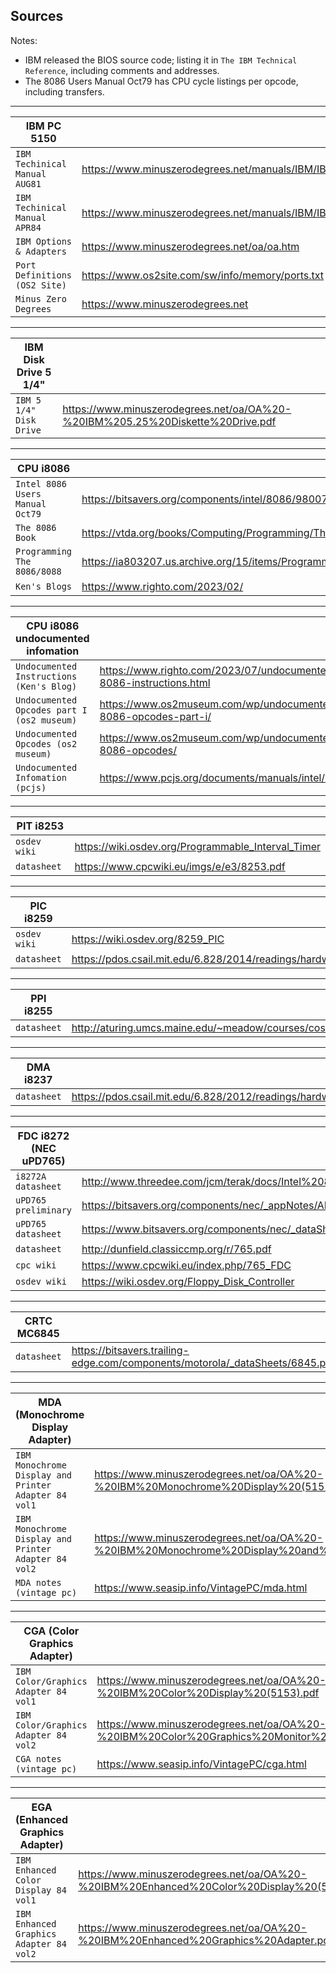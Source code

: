 ## Sources
 
Notes:
 - IBM released the BIOS source code; listing it in `The IBM Technical Reference`, including comments and addresses.
 - The 8086 Users Manual Oct79 has CPU cycle listings per opcode, including transfers.

 ---
 
 | IBM PC 5150                   |                                                                                               |
 | ----------------------------- | --------------------------------------------------------------------------------------------- |
 | `IBM Techinical Manual AUG81` | https://www.minuszerodegrees.net/manuals/IBM/IBM_5150_Technical_Reference_6025005_AUG81.pdf   |
 | `IBM Techinical Manual APR84` | https://www.minuszerodegrees.net/manuals/IBM/IBM_5150_Technical_Reference_6322507_APR84.pdf   |
 | `IBM Options & Adapters`      | https://www.minuszerodegrees.net/oa/oa.htm                                                    |
 | `Port Definitions (OS2 Site)` | https://www.os2site.com/sw/info/memory/ports.txt                                              |
 | `Minus Zero Degrees`          | https://www.minuszerodegrees.net                                                              |

 ---

 | IBM Disk Drive 5 1/4"         |                                                                                               |
 | ----------------------------- | --------------------------------------------------------------------------------------------- |
 | `IBM 5 1/4" Disk Drive`       | https://www.minuszerodegrees.net/oa/OA%20-%20IBM%205.25%20Diskette%20Drive.pdf                |

 ---
 
 | CPU i8086                       |                                                                                                    |
 | ------------------------------- | -------------------------------------------------------------------------------------------------- |
 | `Intel 8086 Users Manual Oct79` | https://bitsavers.org/components/intel/8086/9800722-03_The_8086_Family_Users_Manual_Oct79.pdf      |
 | `The 8086 Book`                 | https://vtda.org/books/Computing/Programming/The8086Book_RussellRectorGeorgeAlexy.pdf              |
 | `Programming The 8086/8088`     | https://ia803207.us.archive.org/15/items/Programming_the_8086_8088/Programming_the_8086_8088.pdf   |
 | `Ken's Blogs`                   | https://www.righto.com/2023/02/                                                                    |

 ---

 | CPU i8086 undocumented infomation               |                                                                                     |
 | ----------------------------------------------- | ----------------------------------------------------------------------------------- |
 | `Undocumented Instructions (Ken's Blog)`        | https://www.righto.com/2023/07/undocumented-8086-instructions.html                  |
 | `Undocumented Opcodes part I (os2 museum)`      | https://www.os2museum.com/wp/undocumented-8086-opcodes-part-i/                      |
 | `Undocumented Opcodes (os2 museum)`             | https://www.os2museum.com/wp/undocumented-8086-opcodes/                             |
 | `Undocumented Infomation (pcjs)`                | https://www.pcjs.org/documents/manuals/intel/8086/                                  |

 ---
 
 | PIT i8253                 |                                                                                                           |
 | ------------------------- | --------------------------------------------------------------------------------------------------------- |
 | `osdev wiki`              | https://wiki.osdev.org/Programmable_Interval_Timer                                                        |
 | `datasheet`               | https://www.cpcwiki.eu/imgs/e/e3/8253.pdf                                                                 |

 ---
 
 | PIC i8259                 |                                                                                                           |
 | ------------------------- | --------------------------------------------------------------------------------------------------------- |
 | `osdev wiki`              | https://wiki.osdev.org/8259_PIC                                                                           |
 | `datasheet`               | https://pdos.csail.mit.edu/6.828/2014/readings/hardware/8259A.pdf                                         |

 ---
 
 | PPI i8255                 |                                                                                                           |
 | ------------------------- | --------------------------------------------------------------------------------------------------------- |
 | `datasheet`               | http://aturing.umcs.maine.edu/~meadow/courses/cos335/Intel8255A.pdf                                       |

 ---
 
 | DMA i8237                 |                                                                                                           |
 | ------------------------- | --------------------------------------------------------------------------------------------------------- |
 | `datasheet`               | https://pdos.csail.mit.edu/6.828/2012/readings/hardware/8237A.pdf                                         |

 ---
 
 | FDC i8272 (NEC uPD765)    |                                                                                                           |
 | ------------------------- | --------------------------------------------------------------------------------------------------------- |
 | `i8272A datasheet`        | http://www.threedee.com/jcm/terak/docs/Intel%208272A%20Floppy%20Controller.pdf                            |
 | `uPD765 preliminary`      | https://bitsavers.org/components/nec/_appNotes/AN08_uPD765_preliminary_197902.pdf                         |
 | `uPD765 datasheet`        | https://www.bitsavers.org/components/nec/_dataSheets/uPD765_Data_Sheet_Dec78.pdf                          |
 | `datasheet`               | http://dunfield.classiccmp.org/r/765.pdf                                                                  |
 | `cpc wiki`                | https://www.cpcwiki.eu/index.php/765_FDC                                                                  |
 | `osdev wiki`              | https://wiki.osdev.org/Floppy_Disk_Controller                                                             |

 ---
 
 | CRTC MC6845               |                                                                                                           |
 | ------------------------- | --------------------------------------------------------------------------------------------------------- |
 | `datasheet`               | https://bitsavers.trailing-edge.com/components/motorola/_dataSheets/6845.pdf                              |

 ---

 | MDA (Monochrome Display Adapter)                     |                                                                                                             |
 | ---------------------------------------------------- | ----------------------------------------------------------------------------------------------------------- |
 | `IBM Monochrome Display and Printer Adapter 84 vol1` | https://www.minuszerodegrees.net/oa/OA%20-%20IBM%20Monochrome%20Display%20(5151).pdf                        |
 | `IBM Monochrome Display and Printer Adapter 84 vol2` | https://www.minuszerodegrees.net/oa/OA%20-%20IBM%20Monochrome%20Display%20and%20Printer%20Adapter.pdf       |
 | `MDA notes (vintage pc)`                             | https://www.seasip.info/VintagePC/mda.html                                                                  |

 ---

 | CGA (Color Graphics Adapter)          |                                                                                                     |
 | ------------------------------------- | --------------------------------------------------------------------------------------------------- |
 | `IBM Color/Graphics Adapter 84 vol1`  | https://www.minuszerodegrees.net/oa/OA%20-%20IBM%20Color%20Display%20(5153).pdf                     |
 | `IBM Color/Graphics Adapter 84 vol2`  | https://www.minuszerodegrees.net/oa/OA%20-%20IBM%20Color%20Graphics%20Monitor%20Adapter%20(CGA).pdf |
 | `CGA notes (vintage pc)`              | https://www.seasip.info/VintagePC/cga.html                                                          |

 ---

 | EGA (Enhanced Graphics Adapter)         |                                                                                              |
 | --------------------------------------- | -------------------------------------------------------------------------------------------- |
 | `IBM Enhanced Color Display 84 vol1`    | https://www.minuszerodegrees.net/oa/OA%20-%20IBM%20Enhanced%20Color%20Display%20(5154).pdf   |
 | `IBM Enhanced Graphics Adapter 84 vol2` | https://www.minuszerodegrees.net/oa/OA%20-%20IBM%20Enhanced%20Graphics%20Adapter.pdf         |